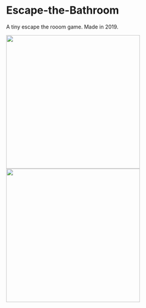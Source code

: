 # Escape-the-Bathroom

A tiny escape the rooom game. Made in 2019.

<img src="https://github.com/LacChe/Escape-the-Bathroom/blob/main/pics/1.JPG" width="360" />
<img src="https://github.com/LacChe/Escape-the-Bathroom/blob/main/pics/2.JPG" width="360" />
